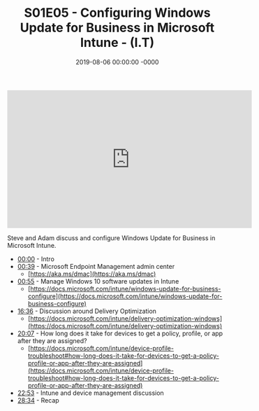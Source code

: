 ﻿---
layout: post
title: "S01E05 - Configuring Windows Update for Business in Microsoft Intune - (I.T)"
date: 2019-08-06 00:00:00 -0000
categories:
---

<iframe loading="lazy" width="560" height="315" src="https://www.youtube.com/embed/YBkPWmujZz0" title="YouTube video player" frameborder="0" allow="accelerometer; autoplay; clipboard-write; encrypted-media; gyroscope; picture-in-picture" allowfullscreen></iframe>

Steve and Adam discuss and configure Windows Update for Business in Microsoft Intune.

 * [00:00](https://www.youtube.com/watch?v=YBkPWmujZz0&t=0s) - Intro
 * [00:39](https://www.youtube.com/watch?v=YBkPWmujZz0&t=39s) - Microsoft Endpoint Management admin center
   - [https://aka.ms/dmac](https://aka.ms/dmac)
 * [00:55](https://www.youtube.com/watch?v=YBkPWmujZz0&t=55s) - Manage Windows 10 software updates in Intune
   - [https://docs.microsoft.com/intune/windows-update-for-business-configure](https://docs.microsoft.com/intune/windows-update-for-business-configure)
 * [16:36](https://www.youtube.com/watch?v=YBkPWmujZz0&t=996s) - Discussion around Delivery Optimization
   - [https://docs.microsoft.com/intune/delivery-optimization-windows](https://docs.microsoft.com/intune/delivery-optimization-windows)
 * [20:07](https://www.youtube.com/watch?v=YBkPWmujZz0&t=1207s) - How long does it take for devices to get a policy, profile, or app after they are assigned?
   - [https://docs.microsoft.com/intune/device-profile-troubleshoot#how-long-does-it-take-for-devices-to-get-a-policy-profile-or-app-after-they-are-assigned](https://docs.microsoft.com/intune/device-profile-troubleshoot#how-long-does-it-take-for-devices-to-get-a-policy-profile-or-app-after-they-are-assigned)
 * [22:53](https://www.youtube.com/watch?v=YBkPWmujZz0&t=1373s) - Intune and device management discussion
 * [28:34](https://www.youtube.com/watch?v=YBkPWmujZz0&t=1714s) - Recap

